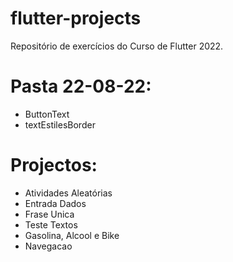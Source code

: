 # flutter-projects
Repositório de exercícios do Curso de Flutter 2022.

# Pasta 22-08-22:
- ButtonText
- textEstilesBorder

# Projectos:
- Atividades Aleatórias
- Entrada Dados
- Frase Unica
- Teste Textos
- Gasolina, Alcool e Bike
- Navegacao
